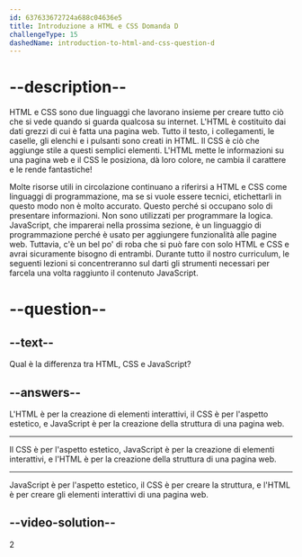 ```yaml
---
id: 637633672724a688c04636e5
title: Introduzione a HTML e CSS Domanda D
challengeType: 15
dashedName: introduction-to-html-and-css-question-d
---
```


# --description--

HTML e CSS sono due linguaggi che lavorano insieme per creare tutto ciò che si vede quando si guarda qualcosa su internet. L'HTML è costituito dai dati grezzi di cui è fatta una pagina web. Tutto il testo, i collegamenti, le caselle, gli elenchi e i pulsanti sono creati in HTML. Il CSS è ciò che aggiunge stile a questi semplici elementi. L'HTML mette le informazioni su una pagina web e il CSS le posiziona, dà loro colore, ne cambia il carattere e le rende fantastiche!

Molte risorse utili in circolazione continuano a riferirsi a HTML e CSS come linguaggi di programmazione, ma se si vuole essere tecnici, etichettarli in questo modo non è molto accurato. Questo perché si occupano solo di presentare informazioni. Non sono utilizzati per programmare la logica. JavaScript, che imparerai nella prossima sezione, è un linguaggio di programmazione perché è usato per aggiungere funzionalità alle pagine web. Tuttavia, c'è un bel po' di roba che si può fare con solo HTML e CSS e avrai sicuramente bisogno di entrambi. Durante tutto il nostro curriculum, le seguenti lezioni si concentreranno sul darti gli strumenti necessari per farcela una volta raggiunto il contenuto JavaScript.

# --question--

## --text--

Qual è la differenza tra HTML, CSS e JavaScript?

## --answers--

L'HTML è per la creazione di elementi interattivi, il CSS è per l'aspetto estetico, e JavaScript è per la creazione della struttura di una pagina web.

---

Il CSS è per l'aspetto estetico, JavaScript è per la creazione di elementi interattivi, e l'HTML è per la creazione della struttura di una pagina web.

---

JavaScript è per l'aspetto estetico, il CSS è per creare la struttura, e l'HTML è per creare gli elementi interattivi di una pagina web.

## --video-solution--

2

